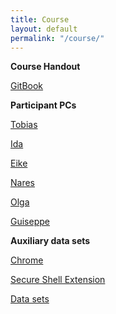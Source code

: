 ```yaml
---
title: Course
layout: default
permalink: "/course/"
---
```


**Course Handout**

[GitBook](https://tobiasrausch.gitbooks.io/variant-calling/content/)


**Participant PCs**

[Tobias](chrome-extension://pnhechapfaindjhompbnflcldabbghjo/html/nassh.html#training@ec2-18-184-137-91.eu-central-1.compute.amazonaws.com:22)

[Ida](chrome-extension://pnhechapfaindjhompbnflcldabbghjo/html/nassh.html#training@ec2-52-57-82-163.eu-central-1.compute.amazonaws.com:22)

[Eike](chrome-extension://pnhechapfaindjhompbnflcldabbghjo/html/nassh.html#training@ec2-18-184-122-207.eu-central-1.compute.amazonaws.com:22)

[Nares](chrome-extension://pnhechapfaindjhompbnflcldabbghjo/html/nassh.html#training@ec2-18-184-72-209.eu-central-1.compute.amazonaws.com:22)

[Olga](chrome-extension://pnhechapfaindjhompbnflcldabbghjo/html/nassh.html#training@ec2-18-184-121-187.eu-central-1.compute.amazonaws.com:22)

[Guiseppe](chrome-extension://pnhechapfaindjhompbnflcldabbghjo/html/nassh.html#training@ec2-52-57-82-163.eu-central-1.compute.amazonaws.com:22)

**Auxiliary data sets**

[Chrome](https://www.google.com/chrome/)

[Secure Shell Extension](https://chrome.google.com/webstore/detail/secure-shell-app/pnhechapfaindjhompbnflcldabbghjo)

[Data sets](ftp://ftp-exchange.embl-heidelberg.de/pub/exchange/rausch/outgoing/course/)

